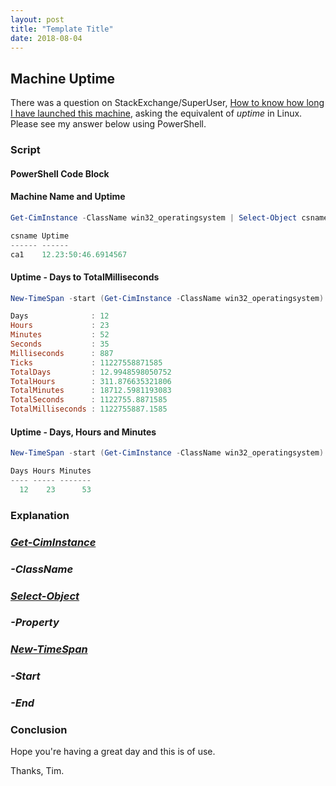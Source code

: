 ```yaml
---
layout: post
title: "Template Title"
date: 2018-08-04
---
```

## Machine Uptime
There was a question on StackExchange/SuperUser, [How to know how long I have launched this machine](https://superuser.com/questions/1255236/how-to-know-how-long-i-have-launched-this-machine/1255476#1255476), asking the equivalent of *uptime* in Linux. Please see my answer below using PowerShell.

### Script
#### PowerShell Code Block
#### Machine Name and Uptime
```PowerShell
Get-CimInstance -ClassName win32_operatingsystem | Select-Object csname, @{name="Uptime"; expression = {((Get-Date)-($_.lastbootuptime))}}

csname Uptime             
------ ------             
ca1    12.23:50:46.6914567
```

#### Uptime - Days to TotalMilliseconds
```PowerShell
New-TimeSpan -start (Get-CimInstance -ClassName win32_operatingsystem).LastBootUpTime -end (Get-Date)

Days              : 12
Hours             : 23
Minutes           : 52
Seconds           : 35
Milliseconds      : 887
Ticks             : 11227558871585
TotalDays         : 12.9948598050752
TotalHours        : 311.876635321806
TotalMinutes      : 18712.5981193083
TotalSeconds      : 1122755.8871585
TotalMilliseconds : 1122755887.1585
```

#### Uptime - Days, Hours and Minutes
```PowerShell
New-TimeSpan -start (Get-CimInstance -ClassName win32_operatingsystem).LastBootUpTime -end (Get-Date) | Select-Object -Property Days,Hours,Minutes

Days Hours Minutes
---- ----- -------
  12    23      53

```


### Explanation

### *[Get-CimInstance](https://docs.microsoft.com/en-us/powershell/module/cimcmdlets/get-ciminstance?view=powershell-6)*

### *-ClassName*

### *[Select-Object](https://docs.microsoft.com/en-us/powershell/module/microsoft.powershell.utility/select-object?view=powershell-6)*

### *-Property*

### *[New-TimeSpan](https://docs.microsoft.com/en-us/powershell/module/microsoft.powershell.utility/new-timespan?view=powershell-6)*

### *-Start*

### *-End*


### Conclusion

Hope you're having a great day and this is of use.

Thanks, Tim.
